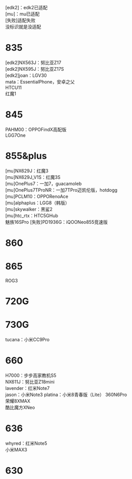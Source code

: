 [edk2]：edk2已适配  
[mu]：mu已适配  
[失败]适配失败  
没标识就是没适配  

# 835
[edk2]NX563J：努比亚Z17  
[edk2]NX595J：努比亚Z17S  
[edk2]joan：LGV30  
mata：EssentialPhone，安卓之父  
HTCU11  
红魔1  

# 845
PAHM00：OPPOFindX高配版  
LGG7One  

# 855&plus
[mu]NX629J：红魔3  
[mu]NX629J_V1S：红魔3S  
[mu]OnePlus7：一加7，guacamoleb  
[mu]OnePlus7TProNR：一加7TPro迈凯伦版，hotdogg  
[mu]PCLM10：OPPORenoAce  
[mu]alphaplus：LGG8（韩版）  
[mu]skywalker：黑鲨2  
[mu]htc_rtx：HTC5GHub  
魅族16SPro
[失败]PD1936G：iQOONeo855竞速版  

# 860

# 865
ROG3  

# 720G

# 730G
tucana：小米CC9Pro  

# 660
H7000：步步高家教机S5  
NX611J：努比亚Z18mini  
lavender：红米Note7  
jason：小米Note3
platina：小米8青春版（Lite）
360N6Pro  
荣耀8XMAX  
酷比魔方XNeo  

# 636
whyred：红米Note5  
小米MAX3  

# 630

